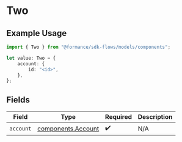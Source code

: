 # Two

## Example Usage

```typescript
import { Two } from "@formance/sdk-flows/models/components";

let value: Two = {
    account: {
        id: "<id>",
    },
};
```

## Fields

| Field                                                    | Type                                                     | Required                                                 | Description                                              |
| -------------------------------------------------------- | -------------------------------------------------------- | -------------------------------------------------------- | -------------------------------------------------------- |
| `account`                                                | [components.Account](../../models/components/account.md) | :heavy_check_mark:                                       | N/A                                                      |